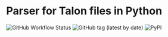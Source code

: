 # Parser for Talon files in Python

![GitHub Workflow Status](https://img.shields.io/github/workflow/status/wenkokke/py-tree-sitter-talon/CI) ![GitHub tag (latest by date)](https://img.shields.io/github/v/tag/wenkokke/py-tree-sitter-talon) ![PyPI](https://img.shields.io/pypi/v/tree-sitter-talon)
